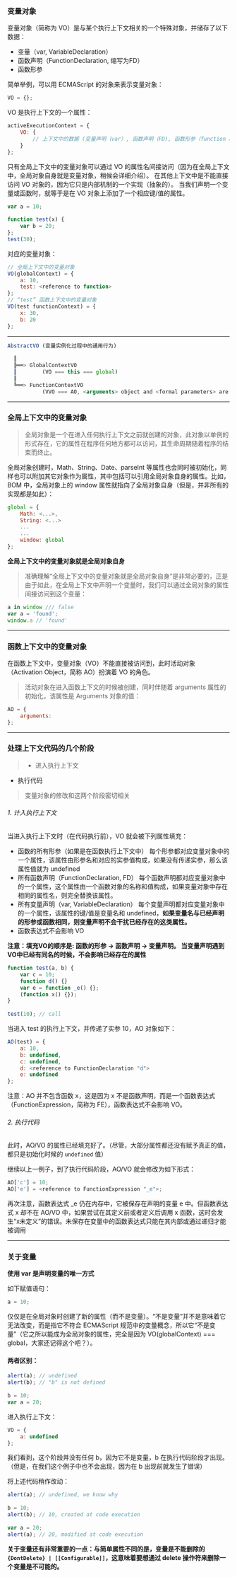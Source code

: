 ### 变量对象
变量对象（简称为 VO）是与某个执行上下文相关的一个特殊对象，并储存了以下数据：
- 变量（var, VariableDeclaration）
- 函数声明（FunctionDeclaration, 缩写为FD）
- 函数形参

简单举例，可以用 ECMAScript 的对象来表示变量对象：
```js
VO = {};
```
VO 是执行上下文的一个属性：
```js
activeExecutionContext = {
    VO: {
        // 上下文中的数据 (变量声明（var）, 函数声明（FD), 函数形参（function arguments）)
    }
};
```
只有全局上下文中的变量对象可以通过 VO 的属性名间接访问（因为在全局上下文中，全局对象自身就是变量对象，稍候会详细介绍）。
在其他上下文中是不能直接访问 VO 对象的，因为它只是内部机制的一个实现（抽象的）。
当我们声明一个变量或函数时，就等于是在 VO 对象上添加了一个相应键/值的属性。

```js
var a = 10;
 
function test(x) {
    var b = 20;
};
test(30);
```
对应的变量对象：
```js
// 全局上下文中的变量对象
VO(globalContext) = {
    a: 10,
    test: <reference to function>
};
// “test” 函数上下文中的变量对象
VO(test functionContext) = {
    x: 30,
    b: 20
};
```

---

```js
AbstractVO (变量实例化过程中的通用行为)
 
  ║
  ╠══> GlobalContextVO
  ║        (VO === this === global)
  ║
  ╚══> FunctionContextVO
           (VVO === AO, <arguments> object and <formal parameters> are added)
```

---

### 全局上下文中的变量对象
> 全局对象是一个在进入任何执行上下文之前就创建的对象，此对象以单例的形式存在，它的属性在程序任何地方都可以访问，其生命周期随着程序的结束而终止。

全局对象创建时，Math、String、Date、parseInt 等属性也会同时被初始化，同样也可以附加其它对象作为属性，其中包括可以引用全局对象自身的属性。比如，BOM 中，全局对象上的 window 属性就指向了全局对象自身（但是，并非所有的实现都是如此）：
```js
global = {
    Math: <...>,
    String: <...>
    ...
    ...
    window: global
};
```

**全局上下文中的变量对象就是全局对象自身**
> 准确理解“全局上下文中的变量对象就是全局对象自身”是非常必要的，正是由于如此，在全局上下文中声明一个变量时，我们可以通过全局对象的属性间接访问到这个变量：
```js
a in window /// false
var a = 'found';
window.a // 'found'
```
---

### 函数上下文中的变量对象

在函数上下文中，变量对象（VO）不能直接被访问到，此时活动对象（Activation Object，简称 AO）扮演着 VO 的角色。
> 活动对象在进入函数上下文的时候被创建，同时伴随着 arguments 属性的初始化，该属性是 Arguments 对象的值：

```js
AO = {
    arguments:
};
```


---

### 处理上下文代码的几个阶段
>- 进入执行上下文
- 执行代码

>变量对象的修改和这两个阶段密切相关

###### 1. 计入执行上下文
当进入执行上下文时（在代码执行前），VO 就会被下列属性填充：
- 函数的所有形参（如果是在函数执行上下文中）
每个形参都对应变量对象中的一个属性，该属性由形参名和对应的实参值构成，如果没有传递实参，那么该属性值就为 undefined
- 所有函数声明（FunctionDeclaration, FD）
每个函数声明都对应变量对象中的一个属性，这个属性由一个函数对象的名称和值构成，如果变量对象中存在相同的属性名，则完全替换该属性。
- 所有变量声明（var, VariableDeclaration）
每个变量声明都对应变量对象中的一个属性，该属性的键/值是变量名和 undefined，**如果变量名与已经声明的形参或函数相同，则变量声明不会干扰已经存在的这类属性。**
- 函数表达式不会影响 VO

**注意：填充VO的顺序是: 函数的形参 -> 函数声明 -> 变量声明。
当变量声明遇到VO中已经有同名的时候，不会影响已经存在的属性**

```js
function test(a, b) {
    var c = 10;
    function d() {}
    var e = function _e() {};
    (function x() {});
}
 
test(10); // call
```
当进入 test 的执行上下文，并传递了实参 10，AO 对象如下：
```js
AO(test) = {
    a: 10,
    b: undefined,
    c: undefined,
    d: <reference to FunctionDeclaration "d">
    e: undefined
};
```
注意：AO 并不包含函数 x，这是因为 x 不是函数声明，而是一个函数表达式（FunctionExpression，简称为 FE），函数表达式不会影响 VO。
###### 2. 执行代码
此时，AO/VO 的属性已经填充好了。（尽管，大部分属性都还没有赋予真正的值，都只是初始化时候的 `undefined` 值）

继续以上一例子，到了执行代码阶段，AO/VO 就会修改为如下形式：
```js
AO['c'] = 10;
AO['e'] = <reference to FunctionExpression "_e">;
```
再次注意，函数表达式 _e 仍在内存中，它被保存在声明的变量 e 中。但函数表达式 x 却不在 AO/VO 中，如果尝试在其定义前或者定义后调用 x 函数，这时会发生“x未定义”的错误。未保存在变量中的函数表达式只能在其内部或通过递归才能被调用


---

### 关于变量
**使用 var 是声明变量的唯一方式**

如下赋值语句：
```js
a = 10;
```
仅仅是在全局对象时创建了新的属性（而不是变量）。“不是变量”并不是意味着它无法改变，而是指它不符合 ECMAScript 规范中的变量概念，所以它“不是变量”（它之所以能成为全局对象的属性，完全是因为 VO(globalContext) === global，大家还记得这个吧？）。

#### 两者区别：
```js
alert(a); // undefined
alert(b); // "b" is not defined
 
b = 10;
var a = 20;
```
进入执行上下文：
```js
VO = {
    a: undefined
};
```
我们看到，这个阶段并没有任何 b，因为它不是变量，b 在执行代码阶段才出现。（但是，在我们这个例子中也不会出现，因为在 b 出现前就发生了错误）

将上述代码稍作改动：
```js
alert(a); // undefined, we know why
 
b = 10;
alert(b); // 10, created at code execution
 
var a = 20;
alert(a); // 20, modified at code execution
```

**关于变量还有非常重要的一点：与简单属性不同的是，变量是不能删除的`{DontDelete} | [[Configurable]]`，这意味着要想通过 delete 操作符来删除一个变量是不可能的。**